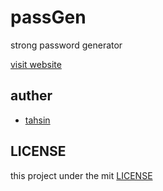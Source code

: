 # passGen
strong password generator

[visit website](https://tahsinzidane.github.io/passGen/)

## auther
- [tahsin](https://github.com/tahsinzidane)

## LICENSE
this project under the mit [LICENSE](/LICENSE)